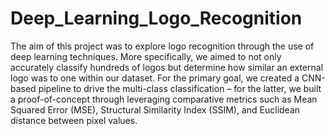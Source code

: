 # Deep_Learning_Logo_Recognition

The aim of this project was to explore logo recognition through the use of deep learning techniques.  More specifically, we aimed to not only accurately classify hundreds of logos but determine how similar an external logo was to one within our dataset. For the primary goal, we created a CNN-based pipeline to drive the multi-class classification – for the latter, we built a proof-of-concept through leveraging comparative metrics such as Mean Squared Error (MSE), Structural Similarity Index (SSIM), and Euclidean distance between pixel values. 
